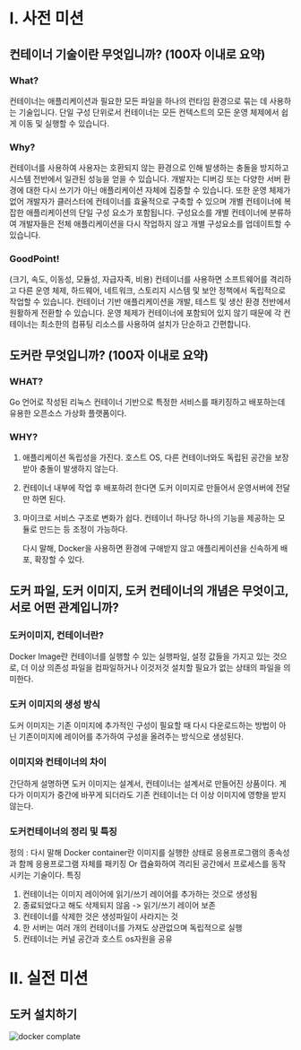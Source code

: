 # I. 사전 미션
## 컨테이너 기술이란 무엇입니까? (100자 이내로 요약)
### What?  
컨테이너는 애플리케이션과 필요한 모든 파일을 하나의 런타임 환경으로 묶는 데 사용하는 기술입니다. 단일 구성 단위로서 컨테이너는 모든 컨텍스트의 모든 운영 체제에서 쉽게 이동 및 실행할 수 있습니다.
### Why?  
컨테이너를 사용하여 사용자는 호환되지 않는 환경으로 인해 발생하는 충돌을 방지하고 시스템 전반에서 일관된 성능을 얻을 수 있습니다. 개발자는 디버깅 또는 다양한 서버 환경에 대한 다시 쓰기가 아닌 애플리케이션 자체에 집중할 수 있습니다. 또한 운영 체제가 없어 개발자가 클러스터에 컨테이너를 효율적으로 구축할 수 있으며 개별 컨테이너에 복잡한 애플리케이션의 단일 구성 요소가 포함됩니다. 구성요소를 개별 컨테이너에 분류하여 개발자들은 전체 애플리케이션을 다시 작업하지 않고 개별 구성요소를 업데이트할 수 있습니다.
### GoodPoint! 
(크기, 속도, 이동성, 모듈성, 자급자족, 비용)  컨테이너를 사용하면 소프트웨어를 격리하고 다른 운영 체제, 하드웨어, 네트워크, 스토리지 시스템 및 보안 정책에서 독립적으로 작업할 수 있습니다. 컨테이너 기반 애플리케이션을 개발, 테스트 및 생산 환경 전반에서 원활하게 전환할 수 있습니다. 운영 체제가 컨테이너에 포함되어 있지 않기 때문에 각 컨테이너는 최소한의 컴퓨팅 리소스를 사용하여 설치가 단순하고 간편합니다.

## 도커란 무엇입니까? (100자 이내로 요약)
### WHAT? 
Go 언어로 작성된 리눅스 컨테이너 기반으로 특정한 서비스를 패키징하고 배포하는데 유용한 오픈소스 가상화 플랫폼이다.
### WHY? 
1. 애플리케이션 독립성을 가진다. 호스트 OS, 다른 컨테이너와도 독립된 공간을 보장받아 충돌이 발생하지 않는다.

2. 컨테이너 내부에 작업 후 배포하려 한다면 도커 이미지로 만들어서 운영서버에 전달만 하면 된다.

3. 마이크로 서비스 구조로 변화가 쉽다. 컨테이너 하나당 하나의 기능을 제공하는 모듈로 만드는 등 조정이 가능하다.

   다시 말해, Docker을 사용하면 환경에 구애받지 않고 애플리케이션을 신속하게 배포, 확장할 수 있다.

## 도커 파일, 도커 이미지, 도커 컨테이너의 개념은 무엇이고, 서로 어떤 관계입니까?
### 도커이미지, 컨테이너란?
Docker Image란 컨테이너를 실행할 수 있는 실행파일, 설정 값들을 가지고 있는 것으로, 더 이상 의존성 파일을 컴파일하거나 이것저것 설치할 필요가 없는 상태의 파일을 의미한다.
### 도커 이미지의 생성 방식
도커 이미지는 기존 이미지에 추가적인 구성이 필요할 때 다시 다운로드하는 방법이 아닌 기존이미지에 레이어를 추가하여 구성을 올려주는 방식으로 생성된다.
### 이미지와 컨테이너의 차이
간단하게 설명하면 도커 이미지는 설계서, 컨테이너는 설계서로 만들어진 상품이다. 게다가 이미지가 중간에 바꾸게 되더라도 기존 컨테이너는 더 이상 이미지에 영향을 받지 않는다.
### 도커컨테이너의 정리 및 특징
정의 : 다시 말해 Docker container란 이미지를 실행한 상태로 응용프로그램의 종속성과 함께 응용프로그램 자체를 패키징 Or 캡슐화하여 격리된 공간에서 프로세스를 동작시키는 기술이다.
특징
1. 컨테이너는 이미지 레이어에 읽기/쓰기 레이어를 추가하는 것으로 생성됨
2. 종료되었다고 해도 삭제되지 않음 -> 읽기/쓰기 레이어 보존
3. 컨테이너를 삭제한 것은 생성파일이 사라지는 것
4. 한 서버는 여러 개의 컨테이너를 가져도 상관없으며 독립적으로 실행
5. 컨테이너는 커널 공간과 호스트 os자원을 공유
   
# II. 실전 미션

## 도커 설치하기


![docker complate](https://github.com/bbakzi/docker_wanted/assets/128371819/af82c157-0af4-4a97-8ef4-9e97cf103653)
